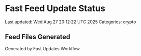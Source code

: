 # Fast Feed Update Status
Last updated: Wed Aug 27 20:12:22 UTC 2025
Categories: crypto

## Feed Files Generated

Generated by Fast Updates Workflow
